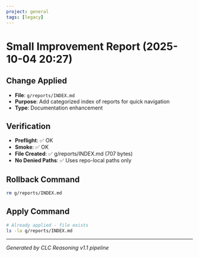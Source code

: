 ```yaml
---
project: general
tags: [legacy]
---
```

# Small Improvement Report (2025-10-04 20:27)

## Change Applied
- **File**: `g/reports/INDEX.md`
- **Purpose**: Add categorized index of reports for quick navigation
- **Type**: Documentation enhancement

## Verification
- **Preflight**: ✅ OK
- **Smoke**: ✅ OK  
- **File Created**: ✅ g/reports/INDEX.md (707 bytes)
- **No Denied Paths**: ✅ Uses repo-local paths only

## Rollback Command
```bash
rm g/reports/INDEX.md
```

## Apply Command
```bash
# Already applied - file exists
ls -la g/reports/INDEX.md
```

---
*Generated by CLC Reasoning v1.1 pipeline*
